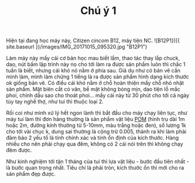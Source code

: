 ﻿---
layout: post
title: Chú ý 1
---

Hiện tại đang học máy này, Citizen cincom B12, máy tiện NC.
![B12P1]({{ site.baseurl }}/images/IMG_20171015_095320.jpg "B12P1")

Làm máy này mấy cái cơ bản học mau biết lắm, thao tác thay lắp chuck, dao, nút bấm lập trình này nọ cho tới làm ra được sản phẩm luôn thì chắc 1 tuần là biết, nhưng cái khó nó nằm ở phía sau. Giả dụ như có bản vẽ cần mình làm, mình làm chừng 1 tiếng là ra được sản phẩm hình dạng kích thước ok giống bản vẽ. Có điều cái khó nằm ở chỗ hoàn thiện mấy chỗ nhỏ nhặt sản phẩm. Mặt biên cắt có vân, bề mặt không bóng mịn, dao tiện lỗ mắc phoi, chỉnh dầu sao cho thoát phoi... mấy cái này từ 30 phút cho tới cả ngày tùy tay nghề thợ, như tui thì thuộc loại 2.

Rồi coi như mình xử lý hết ngon lành thì bắt đầu cho máy chạy liên tục, như máy tui làm thì đơn hàng thường là sản phẩm vật liệu [POM](https://en.wikipedia.org/wiki/Polyoxymethylene) (hình trụ dài 1m hoặc 2m, đường kính thường từ 5-10mm, màu trắng hoặc đen), số lượng 1k cho tới vài chục k, dung sai thường là cộng trừ 0.005, thành ra khi làm phải đảm bảo 2 yếu tố là tính chính xác và tính ổn định của kích thước. Hàng nhiều cho nên phải chạy qua đêm, không có 2 cái nói trên thì không chạy đêm được. 

Như kinh nghiệm tới tận 1 tháng của tui thì lựa vật liệu - bước đầu tiên nhất - là bước quan trọng nhất. Tiêu chí là phải tròn, kích thước ổn thì mới cho ra sản phẩm đẹp được.
